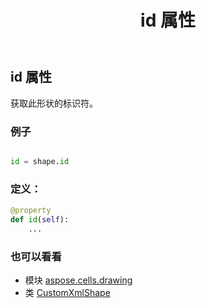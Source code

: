 ﻿---
title: id 属性
second_title: Aspose.Cells for Python via .NET API 参考文献
description:
type: docs
weight: 500
url: /zh/python-net/aspose.cells.drawing/customxmlshape/id/
is_root: false
---
## id 属性

获取此形状的标识符。

### 例子

```python

id = shape.id

```
### 定义：
```python
@property
def id(self):
    ...
```

### 也可以看看
* 模块 [aspose.cells.drawing](../../)
* 类 [CustomXmlShape](/cells/zh/python-net/aspose.cells.drawing/customxmlshape)
